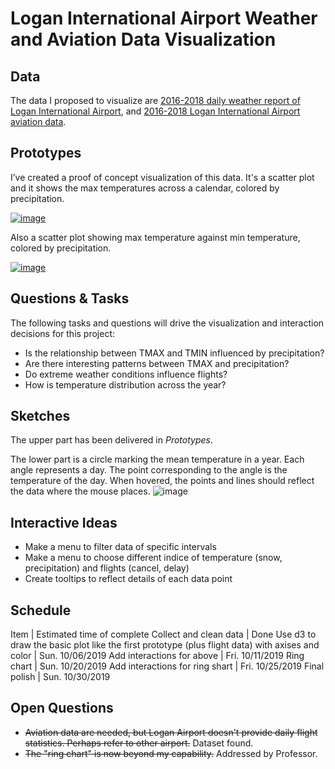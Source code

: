 # Logan International Airport Weather and Aviation Data Visualization

## Data

The data I proposed to visualize are [2016-2018 daily weather report of Logan International Airport](https://gist.github.com/rohame/c26cf5cb80db6520d56fd0921510520b), and [2016-2018 Logan International Airport aviation data](https://gist.github.com/rohame/0141629f53fc311b7b5c68faefda94ef).

## Prototypes

I’ve created a proof of concept visualization of this data. It's a scatter plot and it shows the max temperatures across a calendar, colored by precipitation.

[![image](https://user-images.githubusercontent.com/33828578/65563834-ec68a180-df18-11e9-8b22-230521fc3cbe.png)](https://beta.vizhub.com/rohame/58c151eb7f1f451588679e2e5d0ec982)

Also a scatter plot showing max temperature against min temperature, colored by precipitation.

[![image](https://user-images.githubusercontent.com/33828578/65563936-3f425900-df19-11e9-944b-2011e579712d.png)](https://beta.vizhub.com/rohame/01d996251ca94317879be273e9d70aa3)

## Questions & Tasks

The following tasks and questions will drive the visualization and interaction decisions for this project:

 * Is the relationship between TMAX and TMIN influenced by precipitation?
 * Are there interesting patterns between TMAX and precipitation?
 * Do extreme weather conditions influence flights? 
 * How is temperature distribution across the year?

## Sketches

The upper part has been delivered in *Prototypes*.

The lower part is a circle marking the mean temperature in a year. Each angle represents a day. The point corresponding to the angle is the temperature of the day. When hovered, the points and lines should reflect the data where the mouse places.
![image](https://user-images.githubusercontent.com/33828578/65564199-21292880-df1a-11e9-8dd2-e6d2eebe3f09.png)

## Interactive Ideas
* Make a menu to filter data of specific intervals
* Make a menu to choose different indice of temperature (snow, precipitation) and flights (cancel, delay)
* Create tooltips to reflect details of each data point

## Schedule
Item | Estimated time of complete
Collect and clean data | Done
Use d3 to draw the basic plot like the first prototype (plus flight data) with axises and color | Sun. 10/06/2019
Add interactions for above | Fri. 10/11/2019
Ring chart | Sun. 10/20/2019
Add interactions for ring shart | Fri. 10/25/2019
Final polish | Sun. 10/30/2019


## Open Questions

* ~~Aviation data are needed, but Logan Airport doesn't provide daily flight statistics. Perhaps refer to other airport.~~ Dataset found.
* ~~The "ring chart" is now beyond my capability.~~ Addressed by Professor.
